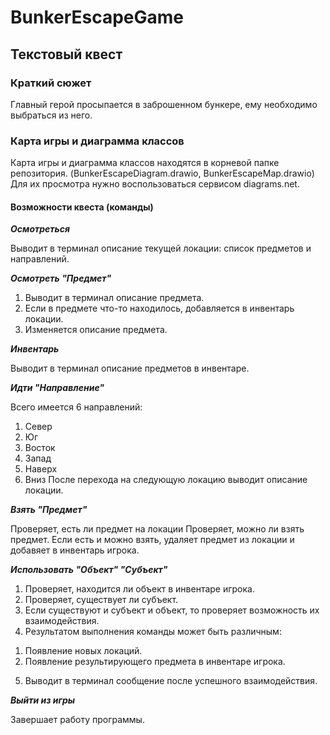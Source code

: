 # BunkerEscapeGame

## Текстовый квест

### Краткий сюжет

Главный герой просыпается в заброшенном бункере, ему необходимо выбраться из него.

### Карта игры и диаграмма классов

Карта игры и диаграмма классов находятся в корневой папке репозитория.
(BunkerEscapeDiagram.drawio, BunkerEscapeMap.drawio)
Для их просмотра нужно воспользоваться сервисом diagrams.net.

#### Возможности квеста (команды)

***Осмотреться***

Выводит в терминал описание текущей локации: список предметов и направлений.


***Осмотреть "Предмет"***

1. Выводит в терминал описание предмета.
2. Если в предмете что-то находилось, добавляется в инвентарь локации.
3. Изменяется описание предмета.


***Инвентарь***

Выводит в терминал описание предметов в инвентаре.


***Идти "Направление"***

Всего имеется 6 направлений:
1. Север
2. Юг
3. Восток
4. Запад
5. Наверх
6. Вниз
После перехода на следующую локацию выводит описание локации.


***Взять "Предмет"***

Проверяет, есть ли предмет на локации
Проверяет, можно ли взять предмет.
Если есть и можно взять, удаляет предмет из локации и добавяет в инвентарь игрока.   


***Использовать "Объект" "Субъект"***

1. Проверяет, находится ли объект в инвентаре игрока.
2. Проверяет, существует ли субъект.
3. Если существуют и субъект и объект, то проверяет возможность их взаимодействия.
4. Результатом выполнения команды может быть различным:
1) Появление новых локаций.
2) Появление результирующего предмета в инвентаре игрока.
5. Выводит в терминал сообщение после успешного взаимодействия.


***Выйти из игры***

Завершает работу программы.
